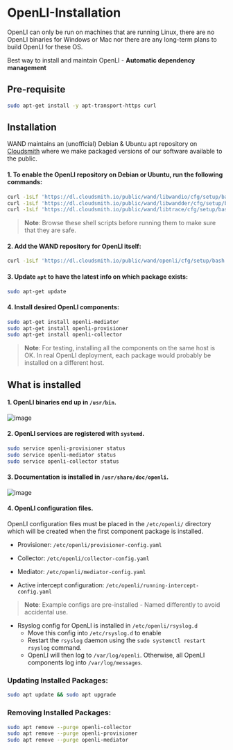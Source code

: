 # OpenLI-Installation

OpenLI can only be run on machines that are running Linux, there are no OpenLI binaries for Windows or Mac nor there are any long-term plans to build OpenLI for these OS.

Best way to install and maintain OpenLI - **Automatic dependency management**

## Pre-requisite

```bash
sudo apt-get install -y apt-transport-https curl
```

## Installation

WAND maintains an (unofficial) Debian & Ubuntu apt repository on [Cloudsmith](https://cloudsmith.io/~wand/repos/openli/packages/) where we make packaged versions of our software available to the public.

#### 1. To enable the OpenLI repository on Debian or Ubuntu, run the following commands:

```bash
curl -1sLf 'https://dl.cloudsmith.io/public/wand/libwandio/cfg/setup/bash.deb.sh' | sudo -E bash
curl -1sLf 'https://dl.cloudsmith.io/public/wand/libwandder/cfg/setup/bash.deb.sh' | sudo -E bash
curl -1sLf 'https://dl.cloudsmith.io/public/wand/libtrace/cfg/setup/bash.deb.sh' | sudo -E bash
```

> **Note**: Browse these shell scripts before running them to make sure that they are safe.

#### 2. Add the WAND repository for OpenLI itself:

```bash
curl -1sLf 'https://dl.cloudsmith.io/public/wand/openli/cfg/setup/bash.deb.sh' | sudo -E bash
```

#### 3. Update `apt` to have the latest info on which package exists:

```bash
sudo apt-get update
```

#### 4. Install desired OpenLI components:

```bash
sudo apt-get install openli-mediator
sudo apt-get install openli-provisioner
sudo apt-get install openli-collector
```

> **Note**: For testing, installing all the components on the same host is OK. In real OpenLI deployment, each package would probably be installed on a different host.

## What is installed

#### 1. OpenLI binaries end up in `/usr/bin`.

![image](https://github.com/ShubhamKumar89/OpenLI-Installation/assets/97805339/37656711-0317-45c9-89d6-3cf1db458209)

#### 2. OpenLl services are registered with `systemd`.

```bash
sudo service openli-provisioner status
sudo service openli-mediator status
sudo service openli-collector status
```

#### 3. Documentation is installed in `/usr/share/doc/openli`.

![image](https://github.com/ShubhamKumar89/OpenLI-Installation/assets/97805339/7e8a141c-95dd-46fb-88f8-b24457df83d5)

#### 4. OpenLI configuration files.

OpenLI configuration files must be placed in the `/etc/openli/` directory which will be created when the first component package is installed.

- Provisioner: `/etc/openli/provisioner-config.yaml` 

- Collector: `/etc/openli/collector-config.yaml`

- Mediator: `/etc/openli/mediator-config.yaml`

- Active intercept configuration: `/etc/openli/running-intercept-config.yaml`

> **Note**: Example configs are pre-installed - Named differently to avoid accidental use.

- Rsyslog config for OpenLI is installed in `/etc/openli/rsyslog.d`
  - Move this config into `/etc/rsyslog.d` to enable
  - Restart the `rsyslog` daemon using the `sudo systemctl restart rsyslog` command.
  - OpenLI will then log to `/var/log/openli`. Otherwise, all OpenLI components log into `/var/log/messages`.
 
### Updating Installed Packages:

```bash
sudo apt update && sudo apt upgrade
```

### Removing Installed Packages:

```bash
sudo apt remove --purge openli-collector
sudo apt remove --purge openli-provisioner
sudo apt remove --purge openli-mediator
```

